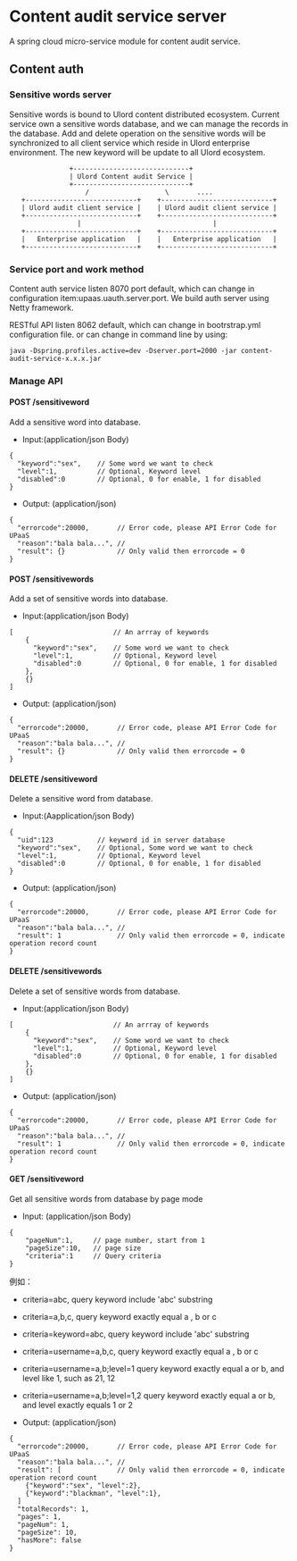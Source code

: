 # Content audit service server
A spring cloud micro-service module for content audit service.

## Content auth
### Sensitive words server
Sensitive words is bound to Ulord content distributed ecosystem. Current service own a sensitive words database, and
we can manage the records in the database. Add and delete operation on the sensitive words will be synchronized to all 
client service which reside in Ulord enterprise environment. The new keyword will be update to all Ulord ecosystem.

```
               +-----------------------------+
               | Ulord Content audit Service |
               +-----------------------------+
                   /                   \       ....
   +----------------------------+    +----------------------------+
   | Ulord audit client service |    | Ulord audit client service |
   +----------------------------+    +----------------------------+
                 |                                 |
   +----------------------------+    +----------------------------+
   |   Enterprise application   |    |   Enterprise application   |
   +----------------------------+    +----------------------------+
```

### Service port and work method
Content auth service listen 8070 port default, which can change in configuration item:upaas.uauth.server.port.
We build auth server using Netty framework.

RESTful API listen 8062 default, which can change in bootrstrap.yml configuration file. or can change in command line
by using:

```
java -Dspring.profiles.active=dev -Dserver.port=2000 -jar content-audit-service-x.x.x.jar
```

### Manage API

#### POST /sensitiveword
Add a sensitive word into database.

- Input:(application/json Body)

```
{
  "keyword":"sex",    // Some word we want to check
  "level":1,          // Optional, Keyword level
  "disabled":0        // Optional, 0 for enable, 1 for disabled
}
```

- Output: (application/json)

```
{
  "errorcode":20000,       // Error code, please API Error Code for UPaaS
  "reason":"bala bala...", //
  "result": {}             // Only valid then errorcode = 0
}
```

#### POST /sensitivewords
Add a set of sensitive words into database.

- Input:(application/json Body)

```
[                         // An arrray of keywords
    {
      "keyword":"sex",    // Some word we want to check
      "level":1,          // Optional, Keyword level
      "disabled":0        // Optional, 0 for enable, 1 for disabled
    },
    {}
]
```

- Output: (application/json)

```
{
  "errorcode":20000,       // Error code, please API Error Code for UPaaS
  "reason":"bala bala...", //
  "result": {}             // Only valid then errorcode = 0
}
```

#### DELETE /sensitiveword
Delete a sensitive word from database.

- Input:(Aapplication/json Body)

```
{
  "uid":123           // keyword id in server database
  "keyword":"sex",    // Optional, Some word we want to check
  "level":1,          // Optional, Keyword level
  "disabled":0        // Optional, 0 for enable, 1 for disabled
}
```

- Output: (application/json)

```
{
  "errorcode":20000,       // Error code, please API Error Code for UPaaS
  "reason":"bala bala...", //
  "result": 1              // Only valid then errorcode = 0, indicate operation record count
}
```

#### DELETE /sensitivewords
Delete a set of sensitive words from database.

- Input:(application/json Body)

```
[                         // An arrray of keywords
    {
      "keyword":"sex",    // Some word we want to check
      "level":1,          // Optional, Keyword level
      "disabled":0        // Optional, 0 for enable, 1 for disabled
    },
    {}
]
```

- Output: (application/json)

```
{
  "errorcode":20000,       // Error code, please API Error Code for UPaaS
  "reason":"bala bala...", //
  "result": 1              // Only valid then errorcode = 0, indicate operation record count
}
```

#### GET /sensitiveword
Get all sensitive words from database by page mode

- Input: (application/json Body)

```
{
    "pageNum":1,     // page number, start from 1
    "pageSize":10,   // page size 
    "criteria":1     // Query criteria
}
```
 例如：
 - criteria=abc, query keyword include 'abc' substring
 - criteria=a,b,c, query keyword exactly equal a , b or c
 - criteria=keyword=abc, query keyword include 'abc' substring
 - criteria=username=a,b,c, query keyword exactly equal a , b or c
 - criteria=username=a,b;level=1 query keyword exactly equal a or b, and level like 1, such as 21, 12
 - criteria=username=a,b;level=1,2 query keyword exactly equal a or b, and level exactly equals 1 or 2
 
- Output: (application/json)

```
{
  "errorcode":20000,       // Error code, please API Error Code for UPaaS
  "reason":"bala bala...", //
  "result": [              // Only valid then errorcode = 0, indicate operation record count
    {"keyword":"sex", "level":2},
    {"keyword":"blackman", "level":1},
  ]              
  "totalRecords": 1,
  "pages": 1,
  "pageNum": 1,
  "pageSize": 10,
  "hasMore": false
}
```